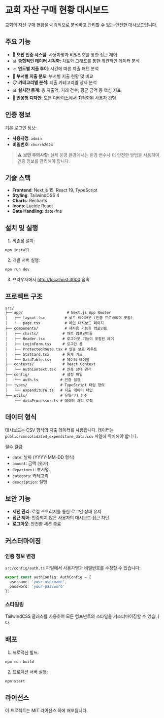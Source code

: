 # 교회 자산 구매 현황 대시보드

교회의 자산 구매 현황을 시각적으로 분석하고 관리할 수 있는 안전한 대시보드입니다.

## 주요 기능

- 🔐 **보안 인증 시스템**: 사용자명과 비밀번호를 통한 접근 제어
- 📊 **종합적인 데이터 시각화**: 차트와 그래프를 통한 직관적인 데이터 분석
- 📈 **연도별 지출 추이**: 시간에 따른 지출 패턴 분석
- 🏢 **부서별 지출 분포**: 부서별 지출 현황 및 비교
- 📋 **카테고리별 분석**: 지출 카테고리별 상세 분석
- 📊 **실시간 통계**: 총 지출액, 거래 건수, 평균 금액 등 핵심 지표
- 📱 **반응형 디자인**: 모든 디바이스에서 최적화된 사용자 경험

## 인증 정보

기본 로그인 정보:
- **사용자명**: `admin`
- **비밀번호**: `church2024`

> ⚠️ **보안 주의사항**: 실제 운영 환경에서는 환경 변수나 더 안전한 방법을 사용하여 인증 정보를 관리해야 합니다.

## 기술 스택

- **Frontend**: Next.js 15, React 19, TypeScript
- **Styling**: TailwindCSS 4
- **Charts**: Recharts
- **Icons**: Lucide React
- **Date Handling**: date-fns

## 설치 및 실행

1. 의존성 설치:
```bash
npm install
```

2. 개발 서버 실행:
```bash
npm run dev
```

3. 브라우저에서 [http://localhost:3000](http://localhost:3000) 접속

## 프로젝트 구조

```
src/
├── app/                    # Next.js App Router
│   ├── layout.tsx         # 루트 레이아웃 (인증 프로바이더 포함)
│   └── page.tsx           # 메인 대시보드 페이지
├── components/            # 재사용 가능한 컴포넌트
│   ├── charts/           # 차트 컴포넌트들
│   ├── Header.tsx        # 로그아웃 기능이 포함된 헤더
│   ├── LoginForm.tsx     # 로그인 폼
│   ├── ProtectedRoute.tsx # 인증 보호 라우트
│   ├── StatCard.tsx      # 통계 카드
│   └── DataTable.tsx     # 데이터 테이블
├── contexts/             # React Context
│   └── AuthContext.tsx   # 인증 상태 관리
├── config/               # 설정 파일
│   └── auth.ts          # 인증 설정
├── types/               # TypeScript 타입 정의
│   └── expenditure.ts   # 지출 데이터 타입
└── utils/               # 유틸리티 함수
    └── dataProcessor.ts # 데이터 처리 로직
```

## 데이터 형식

대시보드는 CSV 형식의 지출 데이터를 사용합니다. 데이터는 `public/consolidated_expenditure_data.csv` 파일에 위치해야 합니다.

필수 컬럼:
- `date`: 날짜 (YYYY-MM-DD 형식)
- `amount`: 금액 (숫자)
- `department`: 부서명
- `category`: 카테고리
- `description`: 설명

## 보안 기능

- **세션 관리**: 로컬 스토리지를 통한 로그인 상태 유지
- **접근 제어**: 인증되지 않은 사용자의 대시보드 접근 차단
- **로그아웃**: 안전한 세션 종료

## 커스터마이징

### 인증 정보 변경

`src/config/auth.ts` 파일에서 사용자명과 비밀번호를 수정할 수 있습니다:

```typescript
export const authConfig: AuthConfig = {
  username: 'your-username',
  password: 'your-password'
};
```

### 스타일링

TailwindCSS 클래스를 사용하여 모든 컴포넌트의 스타일을 커스터마이징할 수 있습니다.

## 배포

1. 프로덕션 빌드:
```bash
npm run build
```

2. 프로덕션 서버 실행:
```bash
npm start
```

## 라이선스

이 프로젝트는 MIT 라이선스 하에 배포됩니다.
